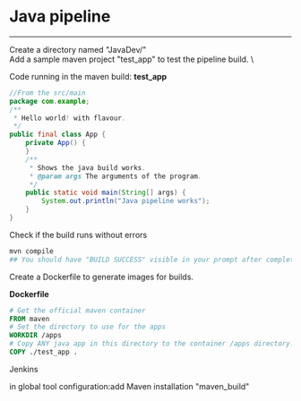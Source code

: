 # Java pipeline
---
Create a directory named "JavaDev/" \
Add a sample maven project "test_app" to test the pipeline build. \


Code running in the maven build:
__test_app__
```java
//From the src/main
package com.example;
/**
 * Hello world! with flavour.
 */
public final class App {
    private App() {
    }
    /**
     * Shows the java build works.
     * @param args The arguments of the program.
     */
    public static void main(String[] args) {
        System.out.println("Java pipeline works");
    }
}

```
Check if the build runs without errors

```bash
mvn compile
## You should have "BUILD SUCCESS" visible in your prompt after completion.
```


Create a Dockerfile to generate images for builds. 

__Dockerfile__
```Dockerfile
# Get the official maven container 
FROM maven
# Set the directory to use for the apps
WORKDIR /apps
# Copy ANY java app in this directory to the container /apps directory.
COPY ./test_app .
```

Jenkins

in global tool configuration:add Maven installation "maven_build"